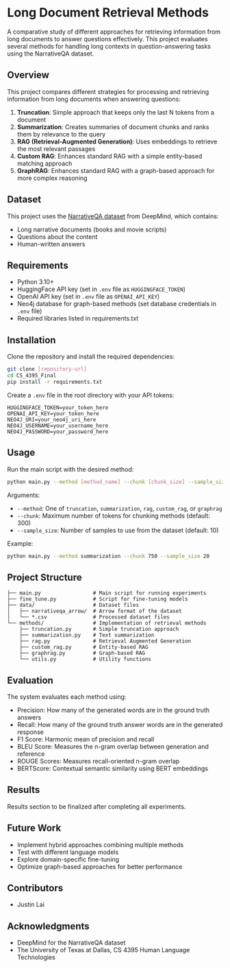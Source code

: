 # Long Document Retrieval Methods

A comparative study of different approaches for retrieving information from long documents to answer questions effectively. This project evaluates several methods for handling long contexts in question-answering tasks using the NarrativeQA dataset.

## Overview

This project compares different strategies for processing and retrieving information from long documents when answering questions:

1. **Truncation**: Simple approach that keeps only the last N tokens from a document
2. **Summarization**: Creates summaries of document chunks and ranks them by relevance to the query
3. **RAG (Retrieval-Augmented Generation)**: Uses embeddings to retrieve the most relevant passages
4. **Custom RAG**: Enhances standard RAG with a simple entity-based matching approach
5. **GraphRAG**: Enhances standard RAG with a graph-based approach for more complex reasoning

## Dataset

This project uses the [NarrativeQA dataset](https://huggingface.co/datasets/deepmind/narrativeqa) from DeepMind, which contains:

- Long narrative documents (books and movie scripts)
- Questions about the content
- Human-written answers

## Requirements

- Python 3.10+
- HuggingFace API key (set in `.env` file as `HUGGINGFACE_TOKEN`)
- OpenAI API key (set in `.env` file as `OPENAI_API_KEY`)
- Neo4j database for graph-based methods (set database credentials in `.env` file)
- Required libraries listed in requirements.txt

## Installation

Clone the repository and install the required dependencies:

```bash
git clone [repository-url]
cd CS_4395_Final
pip install -r requirements.txt
```

Create a `.env` file in the root directory with your API tokens:

```
HUGGINGFACE_TOKEN=your_token_here
OPENAI_API_KEY=your_token_here
NEO4J_URI=your_neo4j_uri_here
NEO4J_USERNAME=your_username_here
NEO4J_PASSWORD=your_password_here
```

## Usage

Run the main script with the desired method:

```bash
python main.py --method [method_name] --chunk [chunk_size] --sample_size [sample_size]
```

Arguments:

- `--method`: One of `truncation`, `summarization`, `rag`, `custom_rag`, or `graphrag`
- `--chunk`: Maximum number of tokens for chunking methods (default: 300)
- `--sample_size`: Number of samples to use from the dataset (default: 10)

Example:

```bash
python main.py --method summarization --chunk 750 --sample_size 20
```

## Project Structure

```
├── main.py                 # Main script for running experiments
├── fine_tune.py            # Script for fine-tuning models
├── data/                   # Dataset files
│   ├── narrativeqa_arrow/  # Arrow format of the dataset
│   └── *.csv               # Processed dataset files
└── methods/                # Implementation of retrieval methods
    ├── truncation.py       # Simple truncation approach
    ├── summarization.py    # Text summarization
    ├── rag.py              # Retrieval Augmented Generation
    ├── custom_rag.py       # Entity-based RAG
    ├── graphrag.py         # Graph-based RAG
    └── utils.py            # Utility functions
```

## Evaluation

The system evaluates each method using:

- Precision: How many of the generated words are in the ground truth answers
- Recall: How many of the ground truth answer words are in the generated response
- F1 Score: Harmonic mean of precision and recall
- BLEU Score: Measures the n-gram overlap between generation and reference
- ROUGE Scores: Measures recall-oriented n-gram overlap
- BERTScore: Contextual semantic similarity using BERT embeddings

## Results

Results section to be finalized after completing all experiments.

## Future Work

- Implement hybrid approaches combining multiple methods
- Test with different language models
- Explore domain-specific fine-tuning
- Optimize graph-based approaches for better performance

## Contributors

- Justin Lai

## Acknowledgments

- DeepMind for the NarrativeQA dataset
- The University of Texas at Dallas, CS 4395 Human Language Technologies
